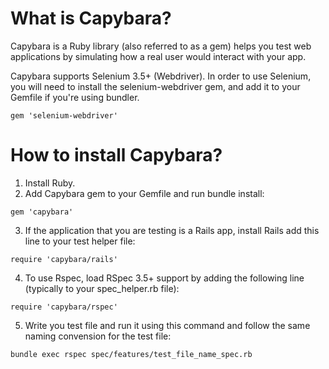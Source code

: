 # What is  Capybara?
Capybara is a Ruby library (also referred to as a gem) helps you test web applications by simulating how a real user would interact with your app.

Capybara supports Selenium 3.5+ (Webdriver). In order to use Selenium, you will need to install the selenium-webdriver gem, and add it to your Gemfile if you're using bundler.
```
gem 'selenium-webdriver'
```
# How to install Capybara? 
1. Install Ruby.
2. Add Capybara gem to your Gemfile and run bundle install:
```
gem 'capybara'
```
3. If the application that you are testing is a Rails app, install Rails add this line to your test helper file:
```
require 'capybara/rails'
```
4. To use Rspec, load RSpec 3.5+ support by adding the following line (typically to your spec_helper.rb file):
```
require 'capybara/rspec'
```
5. Write you test file and run it using this command and follow the same naming convension for the test file:
```
bundle exec rspec spec/features/test_file_name_spec.rb
```
